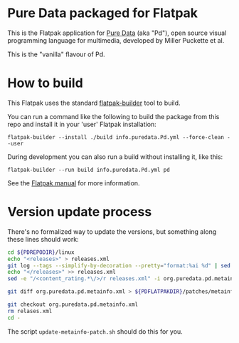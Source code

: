 Pure Data packaged for Flatpak
==============================

This is the Flatpak application for [Pure Data](https://puredata.info) (aka "Pd"),
open source visual programming language for multimedia, developed by Miller Puckette et al.

This is the "vanilla" flavour of Pd.


# How to build


This Flatpak uses the standard
[flatpak-builder](docs.flatpak.org/en/latest/flatpak-builder-command-reference.html)
tool to build.

You can run a command like the following to build the package from this repo
and install it in your 'user' Flatpak installation:

    flatpak-builder --install ./build info.puredata.Pd.yml --force-clean --user

During development you can also run a build without installing it, like this:

    flatpak-builder --run build info.puredata.Pd.yml pd

See the [Flatpak manual](http://docs.flatpak.org/en/latest/) for more information.


# Version update process

There's no formalized way to update the versions, but something along these lines should work:

```bash
cd ${PDREPODIR}/linux
echo "<releases>" > releases.xml
git log --tags --simplify-by-decoration --pretty="format:%ai %d" | sed -e '/^\([0-9-]*\) .*tag. \(0\.[0-9][0-9]-[0-9]\)[,)].*/!d' -e 's|^\([0-9-]*\) .*tag. \(0\.[0-9][0-9]-[0-9]\)[,)].*|<release version="\2" date="\1"/>|g' | sort -r >> releases.xml
echo "</releases>" >> releases.xml
sed -e "/<content_rating.*\/>/r releases.xml" -i org.puredata.pd.metainfo.xml

git diff org.puredata.pd.metainfo.xml > ${PDFLATPAKDIR}/patches/metainfo.patch

git checkout org.puredata.pd.metainfo.xml
rm relases.xml
cd -
```

The script `update-metainfo-patch.sh` should do this for you.

